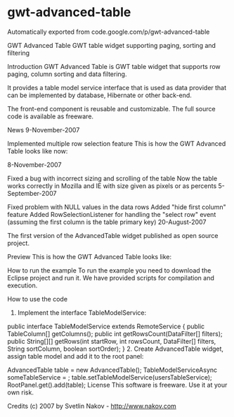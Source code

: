 # gwt-advanced-table
Automatically exported from code.google.com/p/gwt-advanced-table

GWT Advanced Table
GWT table widget supporting paging, sorting and filtering

Introduction
GWT Advanced Table is GWT table widget that supports row paging, column sorting and data filtering.

It provides a table model service interface that is used as data provider that can be implemented by database, Hibernate or other back-end.

The front-end component is reusable and customizable. The full source code is available as freeware.

News
9-November-2007

Implemented multiple row selection feature
This is how the GWT Advanced Table looks like now:

8-November-2007

Fixed a bug with incorrect sizing and scrolling of the table
Now the table works correctly in Mozilla and IE with size given as pixels or as percents
5-September-2007

Fixed problem with NULL values in the data rows
Added "hide first column" feature
Added RowSelectionListener for handling the "select row" event (assuming the first column is the table primary key)
20-August-2007

The first version of the AdvancedTable widget published as open source project.

Preview
This is how the GWT Advanced Table looks like:



How to run the example
To run the example you need to download the Eclipse project and run it. We have provided scripts for compilation and execution.

How to use the code
1. Implement the interface TableModelService:

public interface TableModelService extends RemoteService {
        public TableColumn[] getColumns();
        public int getRowsCount(DataFilter[] filters);
        public String[][] getRows(int startRow, int rowsCount,
                DataFilter[] filters, String sortColumn, boolean sortOrder);
}
2. Create AdvancedTable widget, assign table model and add it to the root panel:

AdvancedTable table = new AdvancedTable();
TableModelServiceAsync someTableService = <create table model service async>;
table.setTableModelService(usersTableService);
RootPanel.get().add(table);
License
This software is freeware. Use it at your own risk.

Credits
(c) 2007 by Svetlin Nakov - http://www.nakov.com
